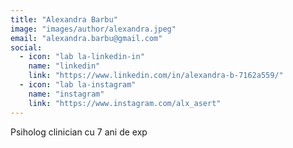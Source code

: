 ```yaml
---
title: "Alexandra Barbu"
image: "images/author/alexandra.jpeg"
email: "alexandra.barbu@gmail.com"
social:
  - icon: "lab la-linkedin-in"
    name: "linkedin"
    link: "https://www.linkedin.com/in/alexandra-b-7162a559/"
  - icon: "lab la-instagram"
    name: "instagram"
    link: "https://www.instagram.com/alx_asert"
---
```


Psiholog clinician cu 7 ani de exp